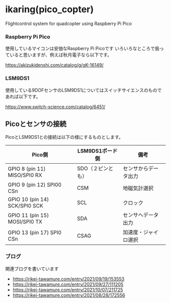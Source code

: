 # ikaring(pico_copter)
Flightcontrol system for quadcopter using Raspberry Pi Pico

### Raspberry Pi Pico
使用しているマイコンは安価なRaspberry Pi Picoです
いろいろなところで扱っていると思いますが、例えば秋月電子なら以下です。

https://akizukidenshi.com/catalog/g/gK-16149/

### LSM9DS1
使用している9DOFセンサのLSM9DS1についてはスイッチサイエンスのものであれば以下です。

https://www.switch-science.com/catalog/6451/

## Picoとセンサの接続

PicoとLSM9DS1との接続は以下の様にするものとします。

|Pico側|LSM9DS1ボード側|備考|
|---|---|---|
|GPIO 8 (pin 11) MISO/SPI0 RX|SDO（２ピンとも）|センサからデータ出力|
|GPIO 9 (pin 12) SPI00 CSn|CSM|地磁気計選択|
|GPIO 10 (pin 14) SCK/SPI0 SCK|SCL|クロック|
|GPIO 11 (pin 15) MOSI/SPI0 TX|SDA|センサへデータ出力|
|GPIO 13 (pin 17) SPI0 CSn|CSAG|加速度・ジャイロ選択|

### ブログ 
関連ブログを書いています

- https://rikei-tawamure.com/entry/2021/09/19/153553
- https://rikei-tawamure.com/entry/2021/09/27/111205
- https://rikei-tawamure.com/entry/2021/10/07/211725
- https://rikei-tawamure.com/entry/2021/08/28/172556
